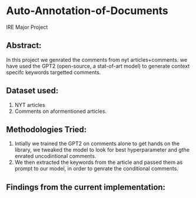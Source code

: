 # Auto-Annotation-of-Documents
IRE Major Project

## Abstract:

In this project we genrated the comments from nyt articles+comments. we have used the GPT2 (open-source, a stat-of-art model) to generate context specifc keywords targetted comments.

## Dataset used:
1. NYT articles
2. Comments on aformentioned articles.

## Methodologies Tried:
1. Intially we trained the GPT2 on comments alone to get hands on the library, we tweaked the model to look for best hyperparameter and gthe enrated uncodintional comments.
2. We then extracted the keywords from the article and passed them as prompt to our model, in order to genrate the conditional comments.

## Findings from the current implementation:





